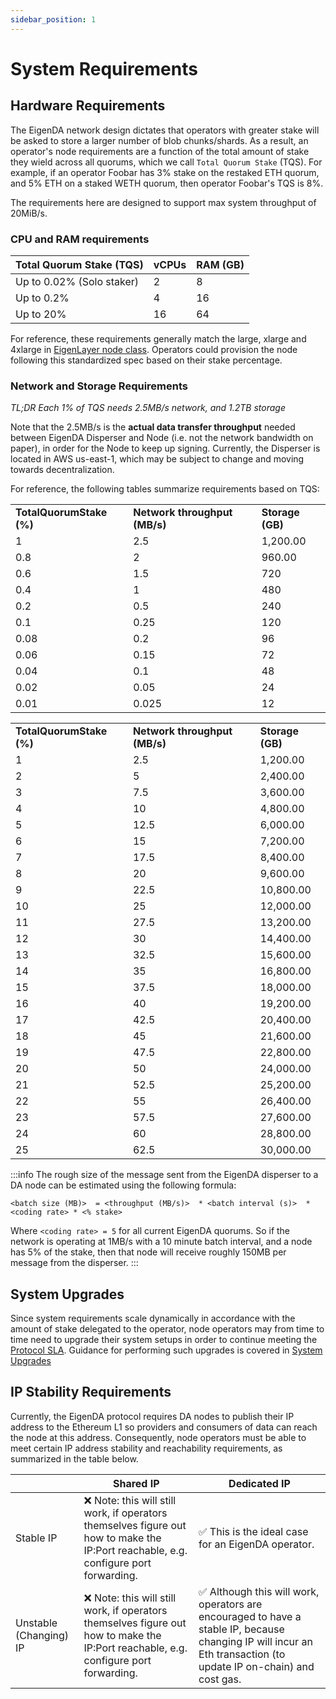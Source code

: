 ```yaml
---
sidebar_position: 1
---
```


# System Requirements

## Hardware Requirements

The EigenDA network design dictates that operators with greater stake will
be asked to store a larger number of blob chunks/shards. As a result, an operator's node requirements are a
function of the total amount of stake they wield across all quorums, which we
call `Total Quorum Stake` (TQS). For example, if an operator Foobar has 3% stake
on the restaked ETH quorum, and 5% ETH on a staked WETH quorum, then operator
Foobar's TQS is 8%.

The requirements here are designed to support max system throughput of 20MiB/s.

### CPU and RAM requirements

| Total Quorum Stake (TQS) | vCPUs |  RAM (GB)|
| ------------------------ | ----------------------- | -------------------- |
| Up to 0.02% (Solo staker)      | 2 | 8   |
| Up to 0.2%                     |  4 | 16        |
| Up to 20%                      |  16 | 64     |

For reference, these requirements generally match the large, xlarge and 4xlarge in [EigenLayer node class](https://docs.eigenlayer.xyz/eigenlayer/operator-guides/eigenlayer-node-classes#general-purpose-eigenlayer-node-classes). Operators could provision the node following this standardized spec based on their stake percentage.

### Network and Storage Requirements

*TL;DR Each 1% of TQS needs 2.5MB/s network, and 1.2TB storage*

Note that the 2.5MB/s is the **actual data transfer throughput** needed between EigenDA Disperser and Node (i.e. not the network bandwidth on paper), in order for the Node to keep up signing. Currently, the Disperser is located in AWS us-east-1, which may be subject to change and moving towards decentralization.

For reference, the following tables summarize requirements based on TQS:

<table>
  <tr>
   <td><strong>TotalQuorumStake (%)</strong>
   </td>
   <td><strong>Network throughput (MB/s)</strong>
   </td>
   <td><strong>Storage (GB)</strong>
   </td>
  </tr>
  <tr>
   <td>1
   </td>
   <td>2.5
   </td>
   <td>1,200.00
   </td>
  </tr>
  <tr>
   <td>0.8
   </td>
   <td>2
   </td>
   <td>960.00
   </td>
  </tr>
  <tr>
   <td>0.6
   </td>
   <td>1.5
   </td>
   <td>720
   </td>
  </tr>
  <tr>
   <td>0.4
   </td>
   <td>1
   </td>
   <td>480
   </td>
  </tr>
  <tr>
   <td>0.2
   </td>
   <td>0.5
   </td>
   <td>240
   </td>
  </tr>
  <tr>
   <td>0.1
   </td>
   <td>0.25
   </td>
   <td>120
   </td>
  </tr>
  <tr>
   <td>0.08
   </td>
   <td>0.2
   </td>
   <td>96
   </td>
  </tr>
  <tr>
   <td>0.06
   </td>
   <td>0.15
   </td>
   <td>72
   </td>
  </tr>
  <tr>
   <td>0.04
   </td>
   <td>0.1
   </td>
   <td>48
   </td>
  </tr>
  <tr>
   <td>0.02
   </td>
   <td>0.05
   </td>
   <td>24
   </td>
  </tr>
  <tr>
   <td>0.01
   </td>
   <td>0.025
   </td>
   <td>12
   </td>
  </tr>
</table>



<table>
  <tr>
   <td><strong>TotalQuorumStake (%)</strong>
   </td>
   <td><strong>Network throughput (MB/s)</strong>
   </td>
   <td><strong>Storage (GB)</strong>
   </td>
  </tr>
  <tr>
   <td>1
   </td>
   <td>2.5
   </td>
   <td>1,200.00
   </td>
  </tr>
  <tr>
   <td>2
   </td>
   <td>5
   </td>
   <td>2,400.00
   </td>
  </tr>
  <tr>
   <td>3
   </td>
   <td>7.5
   </td>
   <td>3,600.00
   </td>
  </tr>
  <tr>
   <td>4
   </td>
   <td>10
   </td>
   <td>4,800.00
   </td>
  </tr>
  <tr>
   <td>5
   </td>
   <td>12.5
   </td>
   <td>6,000.00
   </td>
  </tr>
  <tr>
   <td>6
   </td>
   <td>15
   </td>
   <td>7,200.00
   </td>
  </tr>
  <tr>
   <td>7
   </td>
   <td>17.5
   </td>
   <td>8,400.00
   </td>
  </tr>
  <tr>
   <td>8
   </td>
   <td>20
   </td>
   <td>9,600.00
   </td>
  </tr>
  <tr>
   <td>9
   </td>
   <td>22.5
   </td>
   <td>10,800.00
   </td>
  </tr>
  <tr>
   <td>10
   </td>
   <td>25
   </td>
   <td>12,000.00
   </td>
  </tr>
  <tr>
   <td>11
   </td>
   <td>27.5
   </td>
   <td>13,200.00
   </td>
  </tr>
  <tr>
   <td>12
   </td>
   <td>30
   </td>
   <td>14,400.00
   </td>
  </tr>
  <tr>
   <td>13
   </td>
   <td>32.5
   </td>
   <td>15,600.00
   </td>
  </tr>
  <tr>
   <td>14
   </td>
   <td>35
   </td>
   <td>16,800.00
   </td>
  </tr>
  <tr>
   <td>15
   </td>
   <td>37.5
   </td>
   <td>18,000.00
   </td>
  </tr>
  <tr>
   <td>16
   </td>
   <td>40
   </td>
   <td>19,200.00
   </td>
  </tr>
  <tr>
   <td>17
   </td>
   <td>42.5
   </td>
   <td>20,400.00
   </td>
  </tr>
  <tr>
   <td>18
   </td>
   <td>45
   </td>
   <td>21,600.00
   </td>
  </tr>
  <tr>
   <td>19
   </td>
   <td>47.5
   </td>
   <td>22,800.00
   </td>
  </tr>
  <tr>
   <td>20
   </td>
   <td>50
   </td>
   <td>24,000.00
   </td>
  </tr>
  <tr>
   <td>21
   </td>
   <td>52.5
   </td>
   <td>25,200.00
   </td>
  </tr>
  <tr>
   <td>22
   </td>
   <td>55
   </td>
   <td>26,400.00
   </td>
  </tr>
  <tr>
   <td>23
   </td>
   <td>57.5
   </td>
   <td>27,600.00
   </td>
  </tr>
  <tr>
   <td>24
   </td>
   <td>60
   </td>
   <td>28,800.00
   </td>
  </tr>
  <tr>
   <td>25
   </td>
   <td>62.5
   </td>
   <td>30,000.00
   </td>
  </tr>
</table>

:::info
The rough size of the message sent from the EigenDA disperser to a DA node can be estimated using the following formula:

```
<batch size (MB)>  = <throughput (MB/s)>  * <batch interval (s)>  * <coding rate> * <% stake>
```

Where `<coding rate> = 5` for all current EigenDA quorums. So if the network is operating at 1MB/s with a 10 minute batch interval, and a node has 5% of the stake, then that node will receive roughly 150MB per message from the disperser.
:::

## System Upgrades

Since system requirements scale dynamically in accordance with the amount of stake delegated to the operator, node operators may from time to time need to upgrade their system setups in order to continue meeting the [Protocol SLA](protocol-SLA/). Guidance for performing such upgrades is covered in [System Upgrades](../upgrades/system-upgrades/)

## IP Stability Requirements

Currently, the EigenDA protocol requires DA nodes to publish their IP address to the Ethereum L1 so providers and consumers of data can reach the node at this address. Consequently, node operators must be able to meet certain IP address stability and reachability requirements, as summarized in the table below.

|                        | Shared IP                                                                                                                           | Dedicated IP                                                                                                                                                     |
| ---------------------- | ----------------------------------------------------------------------------------------------------------------------------------- | ---------------------------------------------------------------------------------------------------------------------------------------------------------------- |
| Stable IP              | ❌ Note: this will still work, if operators themselves figure out how to make the IP:Port reachable, e.g. configure port forwarding. | ✅ This is the ideal case for an EigenDA operator.                                                                                                                |
| Unstable (Changing) IP | ❌ Note: this will still work, if operators themselves figure out how to make the IP:Port reachable, e.g. configure port forwarding. | ✅ Although this will work, operators are encouraged to have a stable IP, because changing IP will incur an Eth transaction (to update IP on-chain) and cost gas. |
